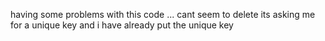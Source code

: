 having some problems with this code ...
cant seem to delete its asking me for a unique key and i have already put the unique key
